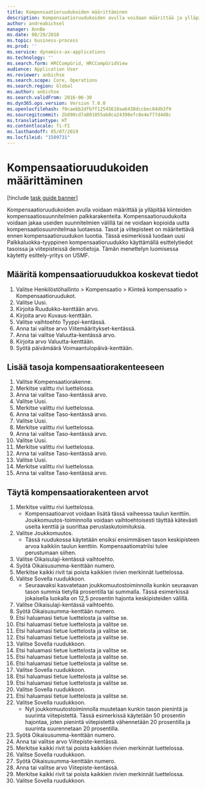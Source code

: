 ```yaml
---
title: Kompensaatioruudukoiden määrittäminen
description: Kompensaatioruudukoiden avulla voidaan määrittää ja ylläpitää kiinteiden kompensaatiosuunnitelmien palkkarakenteita.
author: andreabichsel
manager: AnnBe
ms.date: 08/29/2018
ms.topic: business-process
ms.prod: ''
ms.service: dynamics-ax-applications
ms.technology: ''
ms.search.form: HRCCompGrid, HRCCompGridView
audience: Application User
ms.reviewer: anbichse
ms.search.scope: Core, Operations
ms.search.region: Global
ms.author: anbichse
ms.search.validFrom: 2016-06-30
ms.dyn365.ops.version: Version 7.0.0
ms.openlocfilehash: f0caebb2dfbff12545610aa6438dccbec84db3f9
ms.sourcegitcommit: 2b890cd7a801055ab0ca24398efc8e4e777d4d8c
ms.translationtype: HT
ms.contentlocale: fi-FI
ms.lasthandoff: 05/07/2019
ms.locfileid: "1509731"
---
```

# <a name="set-up-compensation-grids"></a>Kompensaatioruudukoiden määrittäminen

[!include [task guide banner](../../includes/task-guide-banner.md)]

Kompensaatioruudukoiden avulla voidaan määrittää ja ylläpitää kiinteiden kompensaatiosuunnitelmien palkkarakenteita. Kompensaatioruudukoita voidaan jakaa useiden suunnitelmien välillä tai ne voidaan kopioida uutta kompensaatiosuunnitelmaa luotaessa.  Tasot ja viitepisteet on määritettävä ennen kompensaatioruudukon luontia. Tässä esimerkissä luodaan uusi Palkkaluokka-tyyppinen kompensaatioruudukko käyttämällä esittelytiedot tasoissa ja viitepisteissä demotietoja. Tämän menettelyn luomisessa käytetty esittely-yritys on USMF.


## <a name="set-up-information-about-the-compensation-grid"></a>Määritä kompensaatioruudukkoa koskevat tiedot
1. Valitse Henkilöstöhallinto > Kompensaatio > Kiinteä kompensaatio > Kompensaatioruudukot.
2. Valitse Uusi.
3. Kirjoita Ruudukko-kenttään arvo.
4. Kirjoita arvo Kuvaus-kenttään.
5. Valitse vaihtoehto Tyyppi-kentässä.
6. Anna tai valitse arvo Viitemääritykset-kentässä.
7. Anna tai valitse Valuutta-kentässä arvo.
8. Kirjoita arvo Valuutta-kenttään.
9. Syötä päivämäärä Voimaantulopäivä-kenttään.

## <a name="add-levels-to-the-compensation-structure"></a>Lisää tasoja kompensaatiorakenteeseen
1. Valitse Kompensaatiorakenne.
2. Merkitse valittu rivi luettelossa.
3. Anna tai valitse Taso-kentässä arvo.
4. Valitse Uusi.
5. Merkitse valittu rivi luettelossa.
6. Anna tai valitse Taso-kentässä arvo.
7. Valitse Uusi.
8. Merkitse valittu rivi luettelossa.
9. Anna tai valitse Taso-kentässä arvo.
10. Valitse Uusi.
11. Merkitse valittu rivi luettelossa.
12. Anna tai valitse Taso-kentässä arvo.
13. Valitse Uusi.
14. Merkitse valittu rivi luettelossa.
15. Anna tai valitse Taso-kentässä arvo.

## <a name="fill-in-the-compensation-structure-with-values"></a>Täytä kompensaatiorakenteen arvot
1. Merkitse valittu rivi luettelossa.
    * Kompensaatioarvot voidaan lisätä tässä vaiheessa taulun kenttiin. Joukkomuutos-toiminnolla voidaan vaihtoehtoisesti täyttää kätevästi useita kenttiä ja suorittaa peruslaskutoimituksia.  
2. Valitse Joukkomuutos.
    * Tässä ruudukossa käytetään ensiksi ensimmäisen tason keskipisteen arvoa kaikkiin taulun kenttiin. Kompensaatiomatriisi tulee perustumaan siihen.  
3. Valitse Oikaisulaji-kentässä vaihtoehto.
4. Syötä Oikaisusumma-kenttään numero.
5. Merkitse kaikki rivit tai poista kaikkien rivien merkinnät luettelossa.
6. Valitse Sovella ruudukkoon.
    * Seuraavaksi kasvatetaan joukkomuutostoiminnolla kunkin seuraavan tason summia tietyllä prosentilla tai summalla. Tässä esimerkissä jokaisella luokalla on 12,5 prosentin hajonta keskipisteiden välillä.  
7. Valitse Oikaisulaji-kentässä vaihtoehto.
8. Syötä Oikaisusumma-kenttään numero.
9. Etsi haluamasi tietue luettelosta ja valitse se.
10. Etsi haluamasi tietue luettelosta ja valitse se.
11. Etsi haluamasi tietue luettelosta ja valitse se.
12. Etsi haluamasi tietue luettelosta ja valitse se.
13. Valitse Sovella ruudukkoon.
14. Etsi haluamasi tietue luettelosta ja valitse se.
15. Etsi haluamasi tietue luettelosta ja valitse se.
16. Etsi haluamasi tietue luettelosta ja valitse se.
17. Valitse Sovella ruudukkoon.
18. Etsi haluamasi tietue luettelosta ja valitse se.
19. Etsi haluamasi tietue luettelosta ja valitse se.
20. Valitse Sovella ruudukkoon.
21. Etsi haluamasi tietue luettelosta ja valitse se.
22. Valitse Sovella ruudukkoon.
    * Nyt joukkomuutostoiminnolla muutetaan kunkin tason pienintä ja suurinta viitepistettä. Tässä esimerkissä käytetään 50 prosentin hajontaa, joten pienintä viitepistettä vähennetään 20 prosentilla ja suurinta suurennetaan 20 prosentilla.  
23. Syötä Oikaisusumma-kenttään numero.
24. Anna tai valitse arvo Viitepiste-kentässä.
25. Merkitse kaikki rivit tai poista kaikkien rivien merkinnät luettelossa.
26. Valitse Sovella ruudukkoon.
27. Syötä Oikaisusumma-kenttään numero.
28. Anna tai valitse arvo Viitepiste-kentässä.
29. Merkitse kaikki rivit tai poista kaikkien rivien merkinnät luettelossa.
30. Valitse Sovella ruudukkoon.

